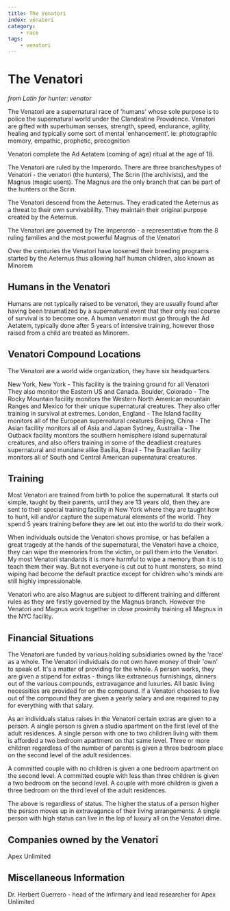 ```yaml
---
title: The Venatori
index: venatori
category: 
    - race
tags: 
    - venatori
---
```

# The Venatori

_from Latin for hunter: venator_

The Venatori are a supernatural race of 'humans' whose sole purpose is to police the supernatural world under the Clandestine Providence. Venatori are gifted with superhuman senses, strength, speed, endurance, agility, healing and typically some sort of mental 'enhancement'. ie: photographic memory, empathic, prophetic, precognition

Venatori complete the Ad Aetatem (coming of age) ritual at the age of 18.

The Venatori are ruled by the Imperordo. There are three branches/types of Venatori - the venatori (the hunters), The Scrin (the archivists), and the Magnus (magic users). The Magnus are the only branch that can be part of the hunters or the Scrin.

The Venatori descend from the Aeternus. They eradicated the Aeternus as a threat to their own survivabililty. They maintain their original purpose created by the Aeternus.

The Venatori are governed by The Imperordo - a representative from the 8 ruling families and the most powerful Magnus of the Venatori

Over the centuries the Venatori have loosened their breeding programs started by the Aeternus thus allowing half human children, also known as Minorem

## Humans in the Venatori

Humans are not typically raised to be venatori, they are usually found after having been traumatized by a supernatural event that their only real course of survival is to become one. A human venatori must go through the Ad Aetatem, typically done after 5 years of intensive training, however those raised from a child are treated as Minorem.

## Venatori Compound Locations

The Venatori are a world wide organization, they have six headquarters.

New York, New York - This facility is the training ground for all Venatori They also monitor the Eastern US and Canada.
Boulder, Colorado - The Rocky Mountain facility monitors the Western North American mountain Ranges and Mexico for their unique supernatural creatures. They also offer training in survival at extremes.
London, England - The Island facility monitors all of the European supernatural creatures
Beijing, China - The Asian facility monitors all of Asia and Japan
Sydney, Austrailia - The Outback facility monitors the southern hemisphere island supernatural creatures, and also offers training in some of the deadliest creatures supernatural and mundane alike
Basilia, Brazil - The Brazilian facility monitors all of South and Central American supernatural creatures.

## Training

Most Venatori are trained from birth to police the supernatural. It starts out simple, taught by their parents, until they are 13 years old, then they are sent to their special training facility in New York where they are taught how to hunt, kill and/or capture the supernatural elements of the world. They spend 5 years training before they are let out into the world to do their work.

When individuals outside the Venatori shows promise, or has befallen a great tragedy at the hands of the supernatural, the Venatori have a choice, they can wipe the memories from the victim, or pull them into the Venatori. My most Venatori standards it is more harmful to wipe a memory than it is to teach them their way. But not everyone is cut out to hunt monsters, so mind wiping had become the default practice except for children who's minds are still highly impressionable.

Venatori who are also Magnus are subject to different training and different rules as they are firstly governed by the Magnus branch. However the Venatori and Magnus work together in close proximity training all Magnus in the NYC facility.

## Financial Situations

The Venatori are funded by various holding subsidiaries owned by the 'race' as a whole. The Venatori individuals do not own have money of their 'own' to speak of. It's a matter of providing for the whole. A person works, they are given a stipend for extras - things like extraneous furnishings, dinners out of the various compounds, extravagance and luxuries. All basic living necessities are provided for on the compound. If a Venatori chooses to live out of the compound they are given a yearly salary and are required to pay for everything with that salary.

As an individuals status raises in the Venatori certain extras are given to a person. A single person is given a studio apartment on the first level of the adult residences. A single person with one to two children living with them is afforded a two bedroom apartment on that same level. Three or more children regardless of the number of parents is given a three bedroom place on the second level of the adult residences.

A committed couple with no children is given a one bedroom apartment on the second level. A committed couple with less than three children is given a two bedroom on the second level. A couple with more children is given a three bedroom on the third level of the adult residences.

The above is regardless of status. The higher the status of a person higher the person moves up in extravagance of their living arrangements. A single person with high status can live in the lap of luxury all on the Venatori dime.

## Companies owned by the Venatori

Apex Unlimited

## Miscellaneous Information

Dr. Herbert Guerrero - head of the Infirmary and lead researcher for Apex Unlimited
